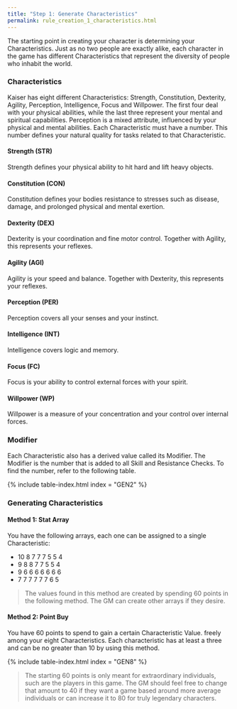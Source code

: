```yaml
---
title: "Step 1: Generate Characteristics"
permalink: rule_creation_1_characteristics.html
---
```


The starting point in creating your character is determining your Characteristics. Just as no two people are exactly alike, each character in the game has different Characteristics that represent the diversity of people who inhabit the world. 

### Characteristics
Kaiser has eight different Characteristics: Strength, Constitution, Dexterity, Agility, Perception, Intelligence, Focus and Willpower. The first four deal with your physical abilities, while the last three represent your mental and spiritual capabilities. Perception is a mixed attribute, influenced by your physical and mental abilities. Each Characteristic must have a number. This number defines your natural quality for tasks related to that Characteristic.

#### Strength (STR)
Strength defines your physical ability to hit hard and lift heavy objects.

#### Constitution (CON)
Constitution defines your bodies resistance to stresses such as disease, damage, and prolonged physical and mental exertion.

#### Dexterity (DEX)
Dexterity is your coordination and fine motor control. Together with Agility, this represents your reflexes. 

#### Agility (AGI)
Agility is your speed and balance. Together with Dexterity, this represents your reflexes. 

#### Perception (PER)
Perception covers all your senses and your instinct.

#### Intelligence (INT)
Intelligence covers logic and memory.

#### Focus (FC)
Focus is your ability to control external forces with your spirit.

#### Willpower (WP)
Willpower is a measure of your concentration and your control over internal forces.

### Modifier
Each Characteristic also has a derived value called its Modifier. The Modifier is the number that is added to all Skill and Resistance Checks. To find the number, refer to the following table.

{% include table-index.html index = "GEN2" %}

### Generating Characteristics

#### Method 1: Stat Array
You have the following arrays, each one can be assigned to a single Characteristic:
- 10 8 7 7 7 5 5 4
- 9 8 8 7 7 5 5 4
- 9 6 6 6 6 6 6 6
- 7 7 7 7 7 7 6 5

> The values found in this method are created by spending 60 points in the following method. The GM can create other arrays if they desire.

#### Method 2: Point Buy
You have 60 points to spend to gain a certain Characteristic Value.  freely among your eight Characteristics. Each characteristic has at least a three and can be no greater than 10 by using this method. 

{% include table-index.html index = "GEN8" %}

> The starting 60 points is only meant for extraordinary individuals, such are the players in this game. The GM should feel free to change that amount to 40 if they want a game based around more average individuals or can increase it to 80 for truly legendary characters.
